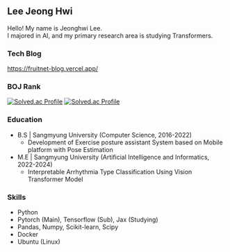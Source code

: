 ## Lee Jeong Hwi

Hello! My name is Jeonghwi Lee.  
I majored in AI, and my primary research area is studying Transformers.

### Tech Blog
https://fruitnet-blog.vercel.app/

### BOJ Rank
[![Solved.ac Profile](http://mazassumnida.wtf/api/v2/generate_badge?boj=sowew54)](https://solved.ac/sowew54/)
[![Solved.ac Profile](http://mazassumnida.wtf/api/v2/generate_badge?boj=Leepic)](https://solved.ac/Leepic/)

### Education
- B.S | Sangmyung University (Computer Science, 2016-2022)
  - Development of Exercise posture assistant System based on Mobile platform with Pose Estimation
- M.E | Sangmyung University (Artificial Intelligence and Informatics, 2022-2024)
  - Interpretable Arrhythmia Type Classification Using Vision Transformer Model

### Skills
* Python
* Pytorch (Main), Tensorflow (Sub), Jax (Studying)
* Pandas, Numpy, Scikit-learn, Scipy
* Docker
* Ubuntu (Linux)

<!--
**LeeJeongHwi/LeeJeongHwi** is a ✨ _special_ ✨ repository because its `README.md` (this file) appears on your GitHub profile.

Here are some ideas to get you started:

- 🔭 I’m currently working on ...
- 🌱 I’m currently learning ...
- 👯 I’m looking to collaborate on ...
- 🤔 I’m looking for help with ...
- 💬 Ask me about ...
- 📫 How to reach me: ...
- 😄 Pronouns: ...
- ⚡ Fun fact: ...
-->
